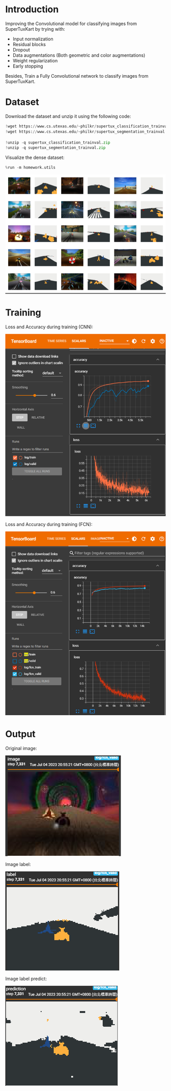# Introduction
Improving the Convolutional model for classifying images from SuperTuxKart by trying with:
- Input normalization
- Residual blocks
- Dropout
- Data augmentations (Both geometric and color augmentations)
- Weight regularization
- Early stopping
  
Besides, Train a Fully Convolutional network to classify images from SuperTuxKart.

# Dataset
Download the dataset and unzip it using the following code:

```python
!wget https://www.cs.utexas.edu/~philkr/supertux_classification_trainval.zip
!wget https://www.cs.utexas.edu/~philkr/supertux_segmentation_trainval.zip

!unzip -q supertux_classification_trainval.zip
!unzip -q supertux_segmentation_trainval.zip
```

Visualize the dense dataset:
```python
%run -m homework.utils
```
![dense data](dense_dataset.png)

# Training
Loss and Accuracy during training (CNN):

![train](training_cnn.png)

Loss and Accuracy during training (FCN):

![train](training_fcn.png)

# Output
Original image:

![visualization](vaild_data.png)

Image label:

![visualization](vaild_label.png)

Image label predict:

![visualization](vaild_pred.png)
